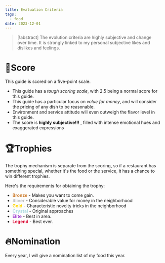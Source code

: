 ```yaml
---
title: Evaluation Criteria
tags:
  - food
date: 2023-12-01
---
```



> [!abstract] 
> The evolution criteria are highly subjective and change over time. It is strongly linked to my personal subjective likes and dislikes and feelings.
# 💯Score

This guide is scored on a five-point scale.
* This guide has a *tough scoring scale*, with 2.5 being a normal score for this guide.
* This guide has a particular focus on *value for money*, and will consider the pricing of any dish to be reasonable.
* Environment and service attitude will even outweigh the flavor level in this guide.
* The score is **highly subjective!!!** , filled with intense emotional hues and exaggerated expressions

# 🏆Trophies

The trophy mechanism is separate from the scoring, so if a restaurant has something special, whether it's the food or the service, it has a chance to win different trophies.

Here's the requirements for obtaining the trophy:

* <span style="color:#CD7F32; font-weight:bold;">Bronze</span> - Makes you want to come gain.
* <span style="color:#C0C0C0; font-weight:bold;">Sliver</span> - Considerable value for money in the neighborhood
* <span style="color:#FFD700; font-weight:bold;">Gold</span> - Characteristic novelty tricks in the neighborhood
* <span style="color:#A7D8DE; font-weight:bold;">Crystal</span> - Original approaches
* <span style="color:#9932CC; font-weight:bold;">Elite</span> - Best in area.
* <span style="color:#DC143C; font-weight:bold;">Legend</span> - Best ever.

# 🔥Nomination

Every year, I will give a nomination list of my food this year.